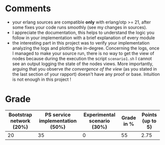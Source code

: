 # Comments

- your erlang sources are compatible **only** with erlang/otp >= 21, after some fixes your code runs smoothly (see my changes in sources).
- I appreciate the documentation, this helps to understand the logic you follow in your implementation with a brief explanation of every module
- the interesting part in this project was to verify your implementation analyzing the logs and plotting the in-degree. Concerning the logs, once I managed to make your source run, there is no way to get the view of nodes because during the execution the script `scenario1.sh` I cannot see an output logging the state of the nodes views. More importantly, arguing that you observe *the convergence of the view* (as you stated in the last section of your rapport) doesn't have any proof or base. Intuition is not enough in this project !

# Grade
| Bootstrap network (20%) | PS service implementation (50%) | Experimental scenario (30%) | Grade in % | Points (up to 5) |
|---|---|---|---|---|
|20	|35	| 0 |	55	|2.75|
